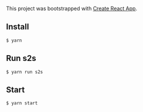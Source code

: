 This project was bootstrapped with [Create React App](https://github.com/facebookincubator/create-react-app).

## Install

```
$ yarn
```

## Run s2s

```
$ yarn run s2s
```

## Start

```
$ yarn start
```

